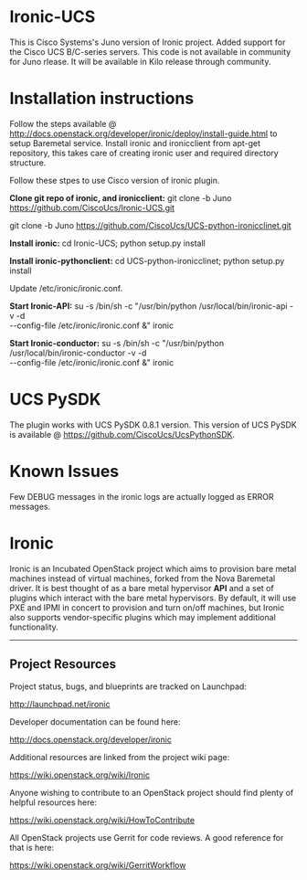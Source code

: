 Ironic-UCS
==========
This is Cisco Systems's Juno version of Ironic project. Added support
for the Cisco UCS B/C-series servers. This code is not available in
community for Juno rlease. It will be available in Kilo release through
community.

Installation instructions
=========================
Follow the steps available @
http://docs.openstack.org/developer/ironic/deploy/install-guide.html
to setup Baremetal service. Install ironic and ironicclient from apt-get
repository, this takes care of creating ironic user and required directory
structure.

Follow these stpes to use Cisco version of ironic plugin.

**Clone git repo of ironic, and ironicclient:**
  git clone -b Juno https://github.com/CiscoUcs/Ironic-UCS.git

  git clone -b Juno https://github.com/CiscoUcs/UCS-python-ironicclinet.git

**Install ironic:**
  cd Ironic-UCS; python setup.py install

**Install ironic-pythonclient:**
  cd UCS-python-ironicclinet; python setup.py install

  Update /etc/ironic/ironic.conf.

**Start Ironic-API:**
 su -s /bin/sh -c "/usr/bin/python /usr/local/bin/ironic-api -v -d \
    --config-file /etc/ironic/ironic.conf &" ironic

**Start Ironic-conductor:**
 su -s /bin/sh -c "/usr/bin/python /usr/local/bin/ironic-conductor -v -d \
    --config-file /etc/ironic/ironic.conf &" ironic


UCS PySDK
=========
The plugin works with UCS PySDK 0.8.1 version. This version of UCS PySDK
is available @ https://github.com/CiscoUcs/UcsPythonSDK.


Known Issues
============
Few DEBUG messages in the ironic logs are actually logged as ERROR messages.


Ironic
======

Ironic is an Incubated OpenStack project which aims to provision
bare metal machines instead of virtual machines, forked from the
Nova Baremetal driver. It is best thought of as a bare metal
hypervisor **API** and a set of plugins which interact with
the bare metal hypervisors. By default, it will use PXE and IPMI
in concert to provision and turn on/off machines, but Ironic
also supports vendor-specific plugins which may implement additional
functionality.

-----------------
Project Resources
-----------------

Project status, bugs, and blueprints are tracked on Launchpad:

  http://launchpad.net/ironic

Developer documentation can be found here:

  http://docs.openstack.org/developer/ironic

Additional resources are linked from the project wiki page:

  https://wiki.openstack.org/wiki/Ironic

Anyone wishing to contribute to an OpenStack project should
find plenty of helpful resources here:

  https://wiki.openstack.org/wiki/HowToContribute

All OpenStack projects use Gerrit for code reviews.
A good reference for that is here:

  https://wiki.openstack.org/wiki/GerritWorkflow

